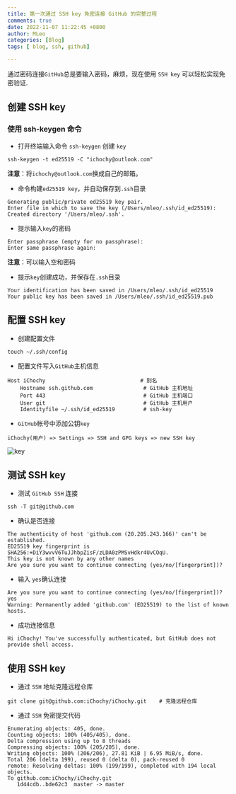 ```yaml
---
title: 第一次通过 SSH key 免密连接 GitHub 的完整过程
comments: true
date: 2022-11-07 11:22:45 +0800
author: MLeo
categories: [Blog]
tags: [ blog, ssh, github]

---
```


 通过密码连接`GitHub`总是要输入密码，麻烦，现在使用 `SSH key` 可以轻松实现免密验证.


## 创建 SSH key
### 使用 ssh-keygen 命令
- 打开终端输入命令 `ssh-keygen` 创建 `key`
```other
ssh-keygen -t ed25519 -C "ichochy@outlook.com" 
```
**注意**：将`ichochy@outlook.com`换成自己的邮箱。

- 命令构建`ed25519 key`，并自动保存到`.ssh`目录
```other
Generating public/private ed25519 key pair.
Enter file in which to save the key (/Users/mleo/.ssh/id_ed25519): 
Created directory '/Users/mleo/.ssh'.
```

- 提示输入`key`的密码
```
Enter passphrase (empty for no passphrase): 
Enter same passphrase again: 
```
**注意**：可以输入空和密码

- 提示`key`创建成功，并保存在`.ssh`目录
```other
Your identification has been saved in /Users/mleo/.ssh/id_ed25519
Your public key has been saved in /Users/mleo/.ssh/id_ed25519.pub
```
## 配置 SSH key

- 创建配置文件
```other
touch ~/.ssh/config
```

- 配置文件写入`GitHub`主机信息
```other
Host iChochy                              # 别名
	Hostname ssh.github.com                # GitHub 主机地址      
	Port 443                               # GitHub 主机端口
	User git                               # GitHub 主机用户
	Identityfile ~/.ssh/id_ed25519         # ssh-key
```
- `GitHub`帐号中添加公钥`key`
```
iChochy(用户) => Settings => SSH and GPG keys => new SSH key
```
![key](https://images.ichochy.com/截屏2022-11-05%2021.12.34.png)

## 测试 SSH key 

- 测试 `GitHub SSH` 连接
```other
ssh -T git@github.com
```

- 确认是否连接
```other
The authenticity of host 'github.com (20.205.243.166)' can't be established.
ED25519 key fingerprint is SHA256:+DiY3wvvV6TuJJhbpZisF/zLDA0zPMSvHdkr4UvCOqU.
This key is not known by any other names
Are you sure you want to continue connecting (yes/no/[fingerprint])? 
```

- 输入 `yes`确认连接 
```other
Are you sure you want to continue connecting (yes/no/[fingerprint])? yes
Warning: Permanently added 'github.com' (ED25519) to the list of known hosts.
```
-  成功连接信息
```
Hi iChochy! You've successfully authenticated, but GitHub does not provide shell access.
```

## 使用 SSH key

- 通过 `SSH` 地址克隆远程仓库
```other
git clone git@github.com:iChochy/iChochy.git 	# 克隆远程仓库 
```

- 通过 `SSH` 免密提交代码
```other
Enumerating objects: 405, done.
Counting objects: 100% (405/405), done.
Delta compression using up to 8 threads
Compressing objects: 100% (205/205), done.
Writing objects: 100% (206/206), 27.81 KiB | 6.95 MiB/s, done.
Total 206 (delta 199), reused 0 (delta 0), pack-reused 0
remote: Resolving deltas: 100% (199/199), completed with 194 local objects.
To github.com:iChochy/iChochy.git
   1d44cdb..bde62c3  master -> master
```








